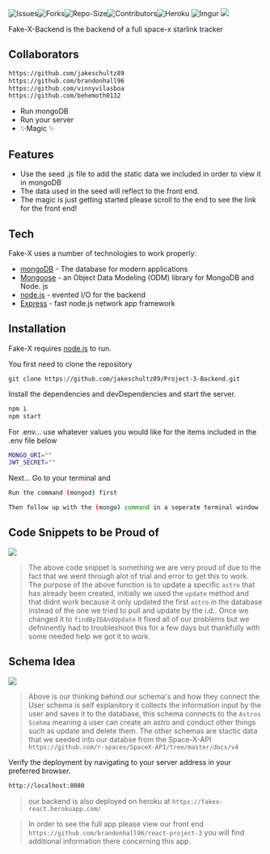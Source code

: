 ![Issues](https://img.shields.io/github/issues/jakeschultz89/Project-3-Backend)![Forks](https://img.shields.io/github/forks/jakeschultz89/Project-3-Backend)![Repo-Size](https://img.shields.io/github/repo-size/jakeschultz89/Project-3-Backend)![Contributors](https://img.shields.io/github/contributors/jakeschultz89/Project-3-Backend)![Heroku](https://heroku-badge.herokuapp.com/?app=heroku-badge)
![Imgur](https://i.imgur.com/yq7noDD.png)
![](https://i.imgur.com/lW48lzR.png)




Fake-X-Backend is the backend of a full space-x starlink tracker 

## Collaborators

 ```sh
 https://github.com/jakeschultz89
 https://github.com/brandonhall96
 https://github.com/vinnyvilasboa
 https://github.com/behemoth0132
 ```

- Run mongoDB  
- Run your server
- ✨Magic ✨

## Features

- Use the seed .js file to add the static data we included in order to view it in mongoDB
- The data used in the seed will reflect to the front end. 
- The magic is just getting started please scroll to the end to see the link for the front end!



## Tech

Fake-X uses a number of technologies to work properly:

- [mongoDB] - The database for modern applications
- [Mongoose] - an Object Data Modeling (ODM) library for MongoDB and Node. js
- [node.js] - evented I/O for the backend
- [Express] - fast node.js network app framework


## Installation

Fake-X requires [node.js](https://nodejs.org/) to run.

You first need to clone the repository
```
git clone https://github.com/jakeschultz89/Project-3-Backend.git
```

Install the dependencies and devDependencies and start the server.

```sh
npm i
npm start
```

For .env... use whatever values you would like for the items included in the .env file below

```sh
MONGO_URI=""
JWT_SECRET=""
```
Next... Go to your terminal and 
```sh 
Run the command (mongod) first
```
```sh
Then follow up with the (mongo) command in a seperate terminal window
```

## Code Snippets to be Proud of 

![](https://i.imgur.com/ES6BDXv.png)
> The above code snippet is something we are very proud of due to the fact that we went through alot of trial and error to get this to work. The purpose of the above function is to update a specific ```astro``` that has already been created, initially we used the ```update``` method and that didnt work because it only updated the first ```astro``` in the database instead of the one we tried to pull and update by the i.d.. Once we changed it to ```findByIDAndUpdate``` it fixed all of our problems but we defninently had to troubleshoot this for a few days but thankfully with some needed help we got it to work.

## Schema Idea
![](https://i.imgur.com/25wp8LI.jpg)
> Above is our thinking behind our schema's and how they connect the User schema is self explanitory it collects the information input by the user and saves it to the database, this schema connects to the ```Astros Scehma``` meaning a user can create an astro and conduct other things such as update and delete them. The other schemas are stactic data that we seeded into our databse from the Space-X-API ```https://github.com/r-spacex/SpaceX-API/tree/master/docs/v4``` 



Verify the deployment by navigating to your server address in
your preferred browser.

```sh
http://localhost:8080
```

> our backend is also deployed on heroku at ```https://fakex-react.herokuapp.com/```

> In order to see the full app please view our front end ```https://github.com/brandonhall96/react-project-3```
> you will find additional information there concerning this app.






   [Mongoose]: <https://mongoosejs.com/>
   [node.js]: <http://nodejs.org>
   [express]: <http://expressjs.com>
   [mongoDB]: <https://www.mongodb.com/>



